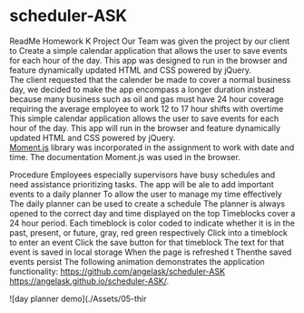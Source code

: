 # scheduler-ASK
ReadMe Homework K
Project
Our Team was given the project by our client to Create a simple calendar application that allows the user to save events for each hour of the day. This app was designed to run in the browser and feature dynamically updated HTML and CSS powered by jQuery.  
The client requested that the calender be made to cover a normal business day, we decided to make the app encompass a longer duration instead because many business such as oil and gas must have 24 hour coverage requiring the average employee to work 12 to 17 hour shifts with overtime
This simple calendar application allows the user to save events for each hour of the day. This app will run in the browser and feature dynamically updated HTML and CSS powered by jQuery.  
[Moment.js](https://momentjs.com/) library was incorporated in the assignment to work with date and time. The documentation Moment.js was used in the browser.

Procedure
Employees especially supervisors have busy schedules and need assistance prioritizing tasks.
The app will be ale to add important events to a daily planner
To allow the user to manage my time effectively
The daily planner can be used to create a schedule
The planner is always opened to the correct day and time displayed on the top
Timeblocks cover a 24 hour period. 
Each timeblock is color coded to indicate whether it is in the past, present, or future, gray, red green respectively
Click into a timeblock to enter an event
Click the save button for that timeblock
The text for that event is saved in local storage
When the page is refreshed t
Thenthe saved events persist
The following animation demonstrates the application functionality:
https://github.com/angelask/scheduler-ASK
https://angelask.github.io/scheduler-ASK/.

![day planner demo](./Assets/05-thir

